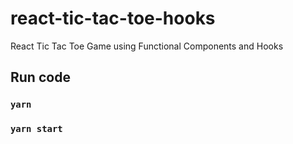 # react-tic-tac-toe-hooks
React Tic Tac Toe Game using Functional Components and Hooks

## Run code

### `yarn`
### `yarn start`
